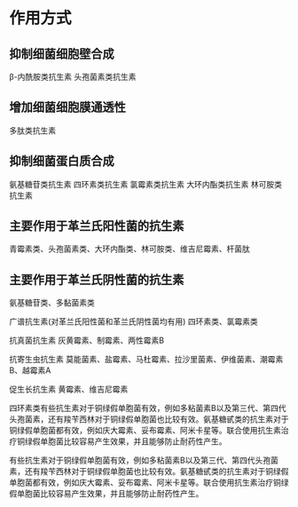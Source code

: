 # 作用方式
## 抑制细菌细胞壁合成
β-内酰胺类抗生素
头孢菌素类抗生素

## 增加细菌细胞膜通透性
多肽类抗生素

## 抑制细菌蛋白质合成
氨基糖苷类抗生素
四环素类抗生素
氯霉素类抗生素
大环内酯类抗生素
林可胺类抗生素

## 主要作用于革兰氏阳性菌的抗生素
青霉素类、头孢菌素类、大环内酯类、林可胺类、维吉尼霉素、杆菌肽

## 主要作用于革兰氏阴性菌的抗生素
氨基糖苷类、多黏菌素类

广谱抗生素(对革兰氏阳性菌和革兰氏阴性菌均有用)
四环素类、氯霉素类

抗真菌抗生素
灰黄霉素、制霉素、两性霉素B

抗寄生虫抗生素
莫能菌素、盐霉素、马杜霉素、拉沙里菌素、伊维菌素、潮霉素B、越霉素A

促生长抗生素
黄霉素、维吉尼霉素






四环素类有些抗生素对于铜绿假单胞菌有效，例如多粘菌素B以及第三代、第四代头孢菌素，还有羧苄西林对于铜绿假单胞菌也比较有效。氨基糖甙类的抗生素对于铜绿假单胞菌都有效，例如庆大霉素、妥布霉素、阿米卡星等。联合使用抗生素治疗铜绿假单胞菌比较容易产生效果，并且能够防止耐药性产生。



有些抗生素对于铜绿假单胞菌有效，例如多粘菌素B以及第三代、第四代头孢菌素，还有羧苄西林对于铜绿假单胞菌也比较有效。氨基糖甙类的抗生素对于铜绿假单胞菌都有效，例如庆大霉素、妥布霉素、阿米卡星等。联合使用抗生素治疗铜绿假单胞菌比较容易产生效果，并且能够防止耐药性产生。
